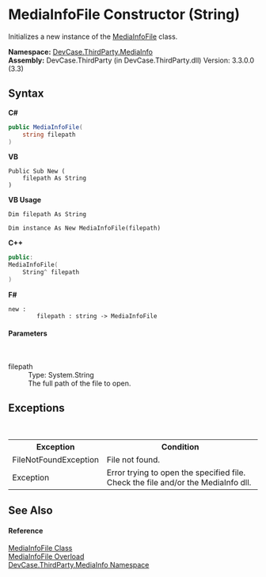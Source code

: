 # MediaInfoFile Constructor (String)
 

Initializes a new instance of the <a href="T_DevCase_ThirdParty_MediaInfo_MediaInfoFile">MediaInfoFile</a> class.

**Namespace:**&nbsp;<a href="N_DevCase_ThirdParty_MediaInfo">DevCase.ThirdParty.MediaInfo</a><br />**Assembly:**&nbsp;DevCase.ThirdParty (in DevCase.ThirdParty.dll) Version: 3.3.0.0 (3.3)

## Syntax

**C#**<br />
``` C#
public MediaInfoFile(
	string filepath
)
```

**VB**<br />
``` VB
Public Sub New ( 
	filepath As String
)
```

**VB Usage**<br />
``` VB Usage
Dim filepath As String

Dim instance As New MediaInfoFile(filepath)
```

**C++**<br />
``` C++
public:
MediaInfoFile(
	String^ filepath
)
```

**F#**<br />
``` F#
new : 
        filepath : string -> MediaInfoFile
```


#### Parameters
&nbsp;<dl><dt>filepath</dt><dd>Type: System.String<br />The full path of the file to open.</dd></dl>

## Exceptions
&nbsp;<table><tr><th>Exception</th><th>Condition</th></tr><tr><td>FileNotFoundException</td><td>File not found.</td></tr><tr><td>Exception</td><td>Error trying to open the specified file. Check the file and/or the MediaInfo dll.</td></tr></table>

## See Also


#### Reference
<a href="T_DevCase_ThirdParty_MediaInfo_MediaInfoFile">MediaInfoFile Class</a><br /><a href="Overload_DevCase_ThirdParty_MediaInfo_MediaInfoFile__ctor">MediaInfoFile Overload</a><br /><a href="N_DevCase_ThirdParty_MediaInfo">DevCase.ThirdParty.MediaInfo Namespace</a><br />